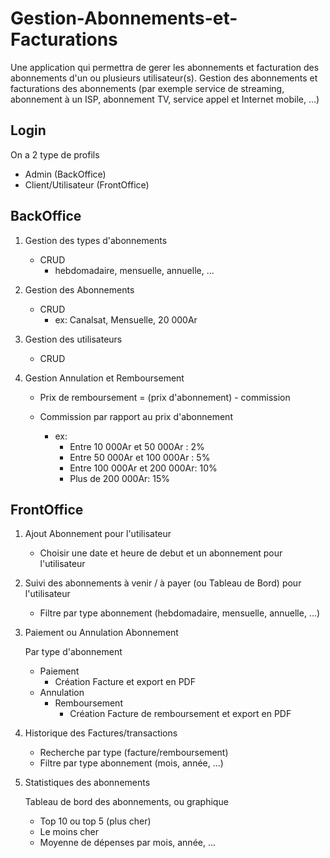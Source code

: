 # Gestion-Abonnements-et-Facturations
Une application qui permettra de gerer les abonnements et facturation des abonnements d'un ou plusieurs utilisateur(s).
Gestion des abonnements et facturations des abonnements (par exemple service de streaming, abonnement à un ISP, abonnement TV, service appel et Internet mobile, ...) 

## Login
 On a 2 type de profils 
   - Admin (BackOffice)
   - Client/Utilisateur (FrontOffice)

## BackOffice

1. Gestion des types d'abonnements
     - CRUD         - hebdomadaire, mensuelle, annuelle, ...
   
2. Gestion des Abonnements
     - CRUD
        - ex: Canalsat, Mensuelle, 20 000Ar
        <!-- - Nom, type abonnement, prix -->
   
3. Gestion des utilisateurs
     - CRUD 
        <!-- Nom, prenom, Date Naissance, Adresse, motdepasse -->

4. Gestion Annulation et Remboursement
    - Prix de remboursement = (prix d'abonnement) - commission
    - Commission par rapport au prix d'abonnement
        - ex: 
            - Entre 10 000Ar et 50 000Ar : 2%
            - Entre 50 000Ar et 100 000Ar : 5%
            - Entre 100 000Ar et 200 000Ar: 10%
            - Plus de 200 000Ar: 15%

        <!-- Creer une table commission_annulation -->

## FrontOffice

1. Ajout Abonnement pour l'utilisateur
    - Choisir une date et heure de debut et un abonnement pour l'utilisateur

2. Suivi des abonnements à venir / à payer (ou Tableau de Bord) pour l'utilisateur
    - Filtre par type abonnement (hebdomadaire, mensuelle, annuelle, ...)
    
3. Paiement ou Annulation Abonnement
 
    Par type d'abonnement

    - Paiement
        - Création Facture et export en PDF   
    - Annulation
        - Remboursement
            - Création Facture de remboursement et export en PDF

    <!-- Stocker les paiements ou annulations dans une table -->
    <!-- Nom, type de facture, prix_total, date_facture, heure_facture -->

4. Historique des Factures/transactions
    - Recherche par type (facture/remboursement)
    - Filtre par type abonnement (mois, année, ...)

5. Statistiques des abonnements

    Tableau de bord des abonnements, ou graphique

    - Top 10 ou top 5 (plus cher)
    - Le moins cher
    - Moyenne de dépenses par mois, année, ...
